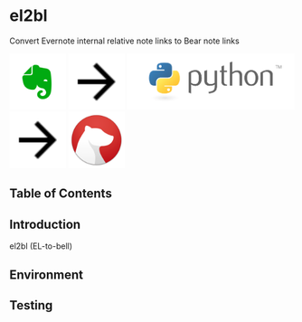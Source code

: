 # el2bl

Convert Evernote internal relative note links to Bear note links

<img src="img/evernote-logo.png" alt="Evernote logo" height="100px">
<img src="img/baseline-arrow_forward-24px.svg" alt="Right arrow" height="100px">
<img src="img/python-logo-master-v3-TM-flattened.png" alt="Python logo" height="100px">
<img src="img/baseline-arrow_forward-24px.svg" alt="Right arrow" height="100px">
<img src="img/bear-logo.png" alt="Bear logo" height="100px">

## Table of Contents <!-- omit in toc -->

## Introduction

el2bl (EL-to-bell)

## Environment

## Testing
